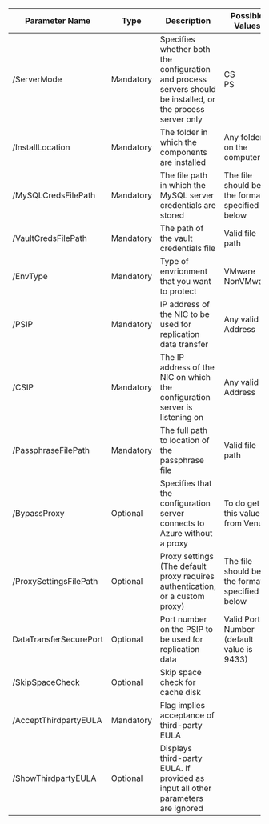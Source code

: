 |     Parameter Name     |   Type    |                                                 Description                                                  |                 Possible Values                  |
|------------------------|-----------|--------------------------------------------------------------------------------------------------------------|--------------------------------------------------|
|      /ServerMode       | Mandatory | Specifies whether both the configuration and process servers should be installed, or the process server only |                     CS<br>PS                     |
|    /InstallLocation    | Mandatory |                               The folder in which the components are installed                               |            Any folder on the computer            |
|  /MySQLCredsFilePath   | Mandatory |                        The file path in which the MySQL server credentials are stored                        |  The file should be the format specified below   |
|  /VaultCredsFilePath   | Mandatory |                                    The path of the vault credentials file                                    |                 Valid file path                  |
|        /EnvType        | Mandatory |                                 Type of envrionment that you want to protect                                 |               VMware<br>NonVMware                |
|         /PSIP          | Mandatory |                        IP address of the NIC to be used for replication data transfer                        |               Any valid IP Address               |
|         /CSIP          | Mandatory |                 The IP address of the NIC on which the configuration server is listening on                  |               Any valid IP Address               |
|  /PassphraseFilePath   | Mandatory |                               The full path to location of the passphrase file                               |                 Valid file path                  |
|      /BypassProxy      | Optional  |                  Specifies that the configuration server connects to Azure without a proxy                   |          To do get this value from Venu          |
| /ProxySettingsFilePath | Optional  |                Proxy settings (The default proxy requires authentication, or a custom proxy)                 | The file should be in the format specified below |
| DataTransferSecurePort | Optional  |                           Port number on the PSIP to be used for replication data                            |    Valid Port Number (default value is 9433)     |
|    /SkipSpaceCheck     | Optional  |                                       Skip space check for cache disk                                        |                                                  |
| /AcceptThirdpartyEULA  | Mandatory |                                 Flag implies acceptance of third-party EULA                                  |                                                  |
|  /ShowThirdpartyEULA   | Optional  |               Displays third-party EULA. If provided as input all other parameters are ignored               |                                                  |

